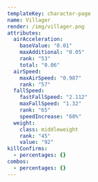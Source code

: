```yaml
---
templateKey: character-page
name: Villager
render: /img/villager.png
attributes:
  airAcceleration:
    baseValue: "0.01"
    maxAdditional: "0.05"
    rank: "53"
    total: "0.06"
  airSpeed:
    maxAirSpeed: "0.987"
    rank: "57"
  fallSpeed:
    fastFallSpeed: "2.112"
    maxFallSpeed: "1.32"
    rank: "65"
    speedIncrease: "60%"
  weight:
    class: middleweight
    rank: "45"
    value: "92"
killConfirms:
  - percentages: {}
combos:
  - percentages: {}
---
```

